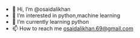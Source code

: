 - 👋 Hi, I’m @osaidalikhan
- 👀 I’m interested in python,machine learning
- 🌱 I’m currently learning python
- 📫 How to reach me osaidalikhan.69@gmail.com

<!---
osaidalikhan/osaidalikhan is a ✨ special ✨ repository because its `README.md` (this file) appears on your GitHub profile.
You can click the Preview link to take a look at your changes.
--->

